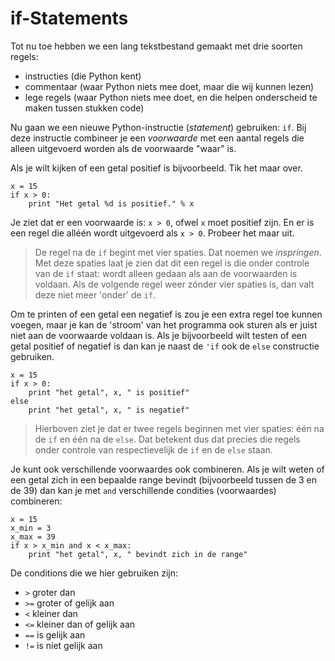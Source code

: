 # if-Statements

Tot nu toe hebben we een lang tekstbestand gemaakt met drie soorten regels:

- instructies (die Python kent)
- commentaar (waar Python niets mee doet, maar die wij kunnen lezen)
- lege regels (waar Python niets mee doet, en die helpen onderscheid te maken tussen stukken code)

Nu gaan we een nieuwe Python-instructie (*statement*) gebruiken: `if`. Bij deze instructie combineer je een *voorwaarde* met een aantal regels die alleen uitgevoerd worden als de voorwaarde "waar" is.

Als je wilt kijken of een getal positief is bijvoorbeeld. Tik het maar over.
	
	x = 15
	if x > 0:
	    print "Het getal %d is positief." % x

Je ziet dat er een voorwaarde is: `x > 0`, ofwel `x` moet positief zijn. En er is een regel die alléén wordt uitgevoerd als `x > 0`. Probeer het maar uit.

> De regel na de `if` begint met vier spaties. Dat noemen we *inspringen*. Met deze spaties laat je zien dat dit een regel is die onder controle van de `if` staat: wordt alleen gedaan als aan de voorwaarden is voldaan. Als de volgende regel weer zónder vier spaties is, dan valt deze niet meer 'onder' de `if`.

Om te printen of een getal een negatief is zou je een extra regel toe kunnen voegen, maar je kan de 'stroom' van het programma ook sturen als er juist niet aan de voorwaarde voldaan is. Als je bijvoorbeeld wilt testen of een getal positief of negatief is dan kan je naast de `'if` ook de `else` constructie gebruiken.

	x = 15
	if x > 0:
		print "het getal", x, " is positief"
	else
		print "het getal", x, " is negatief"

> Hierboven ziet je dat er twee regels beginnen met vier spaties: één na de `if` en één na de `else`. Dat betekent dus dat precies die regels onder controle van respectievelijk de `if` en de `else` staan.

Je kunt ook verschillende voorwaardes ook combineren. Als je wilt weten of een getal zich in een bepaalde range bevindt (bijvoorbeeld tussen de 3 en de 39) dan kan je met `and` verschillende condities (voorwaardes) combineren:

	x = 15
    x_min = 3
    x_max = 39	
	if x > x_min and x < x_max:
		print "het getal", x, " bevindt zich in de range"


De conditions die we hier gebruiken zijn:

- `>` 	groter dan
- `>=`	groter of gelijk aan
- `<` 	kleiner dan
- `<=`	kleiner dan of gelijk aan
- `==`	is gelijk aan
- `!=`	is niet gelijk aan


